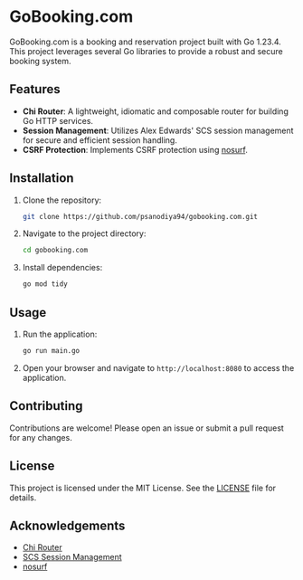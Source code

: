 # GoBooking.com

GoBooking.com is a booking and reservation project built with Go 1.23.4. This project leverages several Go libraries to provide a robust and secure booking system.

## Features

- **Chi Router**: A lightweight, idiomatic and composable router for building Go HTTP services.
- **Session Management**: Utilizes Alex Edwards' SCS session management for secure and efficient session handling.
- **CSRF Protection**: Implements CSRF protection using [nosurf](https://github.com/justinas/nosurf).

## Installation

1. Clone the repository:
    ```sh
    git clone https://github.com/psanodiya94/gobooking.com.git
    ```
2. Navigate to the project directory:
    ```sh
    cd gobooking.com
    ```
3. Install dependencies:
    ```sh
    go mod tidy
    ```

## Usage

1. Run the application:
    ```sh
    go run main.go
    ```
2. Open your browser and navigate to `http://localhost:8080` to access the application.

## Contributing

Contributions are welcome! Please open an issue or submit a pull request for any changes.

## License

This project is licensed under the MIT License. See the [LICENSE](LICENSE) file for details.

## Acknowledgements

- [Chi Router](https://github.com/go-chi/chi)
- [SCS Session Management](https://github.com/alexedwards/scs)
- [nosurf](https://github.com/justinas/nosurf)
